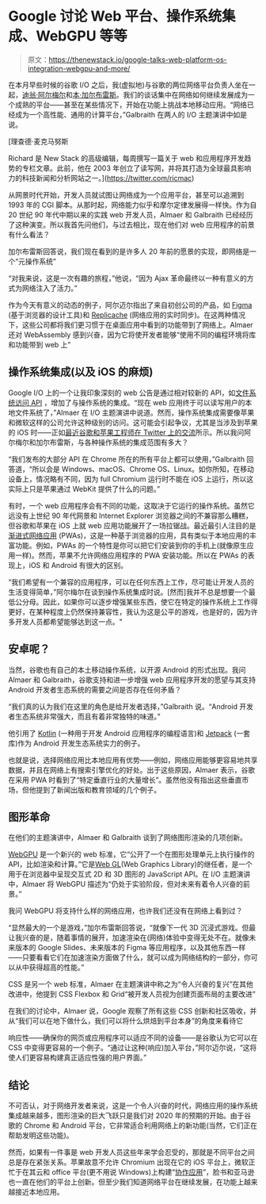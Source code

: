 # Google 讨论 Web 平台、操作系统集成、WebGPU 等等

> 原文：<https://thenewstack.io/google-talks-web-platform-os-integration-webgpu-and-more/>

在本月早些时候的谷歌 I/O 之后，我(虚拟地)与谷歌的两位网络平台负责人坐在一起，[迪翁·阿尔梅尔](https://twitter.com/dalmaer)和[本·加尔布雷斯](https://twitter.com/bgalbs)。我们的谈话集中在网络如何继续发展成为一个成熟的平台——甚至在某些情况下，开始在功能上挑战本地移动应用。“网络已经成为一个高性能、通用的计算平台，”Galbraith 在两人的 I/O 主题演讲中如是说。

 [理查德·麦克马努斯

Richard 是 New Stack 的高级编辑，每周撰写一篇关于 web 和应用程序开发趋势的专栏文章。此前，他在 2003 年创立了读写网，并将其打造为全球最具影响力的科技新闻和分析网站之一。](https://twitter.com/ricmac) 

从网景时代开始，开发人员就试图让网络成为一个应用平台，甚至可以追溯到 1993 年的 CGI 脚本。从那时起，网络能力似乎和摩尔定律发展得一样快。作为自 20 世纪 90 年代中期以来的实践 web 开发人员，Almaer 和 Galbraith 已经经历了这种演变。所以我首先问他们，与过去相比，现在他们对 web 应用程序的前景有什么看法？

加尔布雷斯回答说，我们现在看到的是许多人 20 年前的愿景的实现，即网络是一个“元操作系统”

“对我来说，这是一次有趣的旅程，”他说，“因为 Ajax 革命最终以一种有意义的方式为网络注入了活力。”

作为今天有意义的动态的例子，阿尔迈尔指出了来自初创公司的产品，如 [Figma](https://www.figma.com/) (基于浏览器的设计工具)和 [Replicache](https://replicache.dev/) (网络应用的实时同步)。在这两种情况下，这些公司都将我们更习惯于在桌面应用中看到的功能带到了网络上。Almaer 还对 WebAssembly 感到兴奋，因为它将使开发者能够“使用不同的编程环境将库和功能带到 web 上”

## 操作系统集成(以及 iOS 的麻烦)

Google I/O 上的一个让我印象深刻的 web 公告是通过相对较新的 API，如[文件系统访问 API](https://web.dev/file-system-access/) ，增加了与操作系统的集成。“现在 web 应用终于可以读写用户的本地文件系统了，”Almaer 在 I/O 主题演讲中说道。然而，操作系统集成需要像苹果和微软这样的公司允许这种级别的访问。这可能会引起争议，尤其是当涉及到苹果的 iOS 时——正如[最近谷歌和苹果工程师在 Twitter 上的交流](https://twitter.com/othermaciej/status/1372837189944446977)所示。所以我问阿尔梅尔和加尔布雷斯，与各种操作系统的集成范围有多大？

“我们发布的大部分 API 在 Chrome 所在的所有平台上都可以使用，”Galbraith 回答道，“所以会是 Windows、macOS、Chrome OS、Linux。如你所知，在移动设备上，情况略有不同，因为 full Chromium 运行时不能在 iOS 上运行，所以这实际上只是苹果通过 WebKit 提供了什么的问题。”

有时，一个 web 应用程序会有不同的功能，这取决于它运行的操作系统。虽然它远没有上世纪 90 年代网景和 Internet Explorer 浏览器之间的不兼容那么糟糕，但谷歌和苹果在 iOS 上就 web 应用功能展开了一场拉锯战。最近最引人注目的是[渐进式网络应用](https://thenewstack.io/was-parler-really-a-progressive-web-app/) (PWAs)，这是一种基于浏览器的应用，具有类似于本地应用的丰富功能。例如，PWAs 的一个特性是你可以把它们安装到你的手机上(就像原生应用一样)。然而，苹果不允许网络应用程序的 PWA 安装功能。所以在 PWAs 的表现上，iOS 和 Android 有很大的区别。

“我们希望有一个兼容的应用程序，可以在任何东西上工作，尽可能让开发人员的生活变得简单，”阿尔梅尔在谈到操作系统集成时说。[然而]我并不总是想要一个最低公分母。因此，如果你可以逐步增强某些东西，使它在特定的操作系统上工作得更好，在某种程度上仍然保持兼容性，我认为这是公平的游戏，也是好的，因为许多开发人员都希望能够达到这一点。"

## 安卓呢？

当然，谷歌也有自己的本土移动操作系统，以开源 Android 的形式出现。我问 Almaer 和 Galbraith，谷歌支持和进一步增强 web 应用程序开发的愿望与其支持 Android 开发者生态系统的需要之间是否存在任何矛盾？

“我们真的认为我们在这里的角色是给开发者选择，”Galbraith 说。“Android 开发者生态系统非常强大，而且有着非常独特的味道。”

他引用了 [Kotlin](https://kotlinlang.org/) (一种用于开发 Android 应用程序的编程语言)和 [Jetpack](https://jetpack.com/) (一套库)作为 Android 开发生态系统实力的例子。

也就是说，选择网络应用比本地应用有优势——例如，网络应用能够更容易地共享数据，并且在网络上有搜索引擎优化的好处。出于这些原因，Almaer 表示，谷歌在采用 PWA 时看到了“特定垂直行业的大量增长”。虽然他没有指出这些垂直市场，但他提到了新闻出版和教育领域的几个例子。

## 图形革命

在他们的主题演讲中，Almaer 和 Galbraith 谈到了网络图形渲染的几项创新。

[WebGPU](https://www.w3.org/TR/webgpu/) 是一个新兴的 web 标准，它“公开了一个在图形处理单元上执行操作的 API，比如渲染和计算。”它是[Web GL](https://developer.mozilla.org/en-US/docs/Web/API/WebGL_API)(Web Graphics Library)的继任者，是一个用于在浏览器中呈现交互式 2D 和 3D 图形的 JavaScript API。在 I/O 主题演讲中，Almaer 将 WebGPU 描述为“仍处于实验阶段，但对未来有着令人兴奋的前景。”

我问 WebGPU 将支持什么样的网络应用，也许我们还没有在网络上看到过？

“显然最大的一个是游戏，”加尔布雷斯回答说，“就像下一代 3D 沉浸式游戏。但最让我兴奋的是，随着事情的展开，加速渲染在(网络)体验中变得无处不在。就像未来版本的 Google Slides、未来版本的 Figma 等应用程序，以及其他东西一样——只要看看它们在加速渲染方面做了什么，就可以成为网络结构的一部分，你可以从中获得超高的性能。”

CSS 是另一个 web 标准，Almaer 在主题演讲中称之为“令人兴奋的复兴”在其他改进中，他提到 CSS Flexbox 和 Grid“被开发人员视为创建页面布局的主要改进”

在我们的讨论中，Almaer 说，Google 观察了所有这些 CSS 创新和社区吸收，并从“我们可以在地下做什么，我们可以将什么烘焙到平台本身”的角度来看待它

响应性——确保你的网页或应用程序可以适应不同的设备——是谷歌认为它可以在 CSS 中变得更容易的一个例子。“通过让这种(响应)加入平台，”阿尔迈尔说，“这将使人们更容易构建真正适应性强的用户界面。”

## 结论

不可否认，对于网络开发者来说，这是一个令人兴奋的时代，网络应用的操作系统集成越来越多，图形渲染的巨大飞跃只是我们对 2020 年的预期的开始。由于谷歌的 Chrome 和 Android 平台，它非常适合利用网络上的新功能(当然，它们正在帮助发明这些功能)。

然而，如果有一件事是 web 开发人员这些年来学会忍受的，那就是不同平台之间总是存在紧张关系。苹果故意不允许 Chromium 出现在它的 iOS 平台上，微软正忙于在其云和 office 平台(更不用说 Windows)上构建“[协作应用](https://twitter.com/ricmac/status/1397324009067347969)”，脸书和亚马逊也一直在他们的平台上创新。但至少我们知道网络平台在继续发展，在功能上越来越接近本地应用。

<svg xmlns:xlink="http://www.w3.org/1999/xlink" viewBox="0 0 68 31" version="1.1"><title>Group</title> <desc>Created with Sketch.</desc></svg>